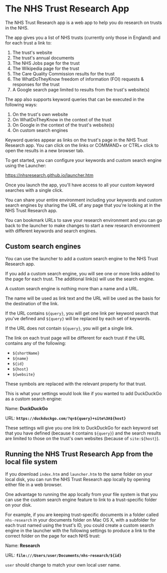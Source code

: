 # The NHS Trust Research App

The NHS Trust Research app is a web app to help you do research on trusts in the NHS.

The app gives you a list of NHS trusts (currently only those in England) and for each trust a link to:

1. The trust's website
2. The trust's annual documents
3. The NHS Jobs page for the trust
4. The Wikipedia page for the trust
5. The Care Quality Commission results for the trust
6. The WhatDoTheyKnow freedom of information (FOI) requests & responses for the trust
7. A Google search page limited to results from the trust's website(s)

The app also supports keyword queries that can be executed in the following ways:

1. On the trust's own website
2. On WhatDoTheyKnow in the context of the trust
3. On Google in the context of the trust's website(s)
4. On custom search engines

Keyword queries appear as links on the trust's page in the NHS Trust Research app.
You can click on the links or COMMAND+ or CTRL+ click to open the results in a new browser tab.

To get started, you can configure your keywords and custom search engine using the Launcher:

https://nhsresearch.github.io/launcher.htm

Once you launch the app, you'll have access to all your custom keyword searches with a single click.

You can share your entire environment including your keywords and custom search engines by sharing the URL of any page that you're looking at in the NHS Trust Research app.

You can bookmark URLs to save your research environment and you can go back to the launcher to make changes to start a new research environment with different keywords and search engines.

## Custom search engines

You can use the launcher to add a custom search engine to the NHS Trust Research app.

If you add a custom search engine, you will see one or more links added to the page for each trust. The additional link(s) will use the search engine.

A custom search engine is nothing more than a name and a URL.

The name will be used as link text and the URL will be used as the basis for the destination of the link.

If the URL contains `${query}`, you will get one link per keyword search that you've defined and `${query}` will be replaced by each set of keywords.

If the URL does not contain `${query}`, you will get a single link.

The link on each trust page will be different for each trust if the URL contains any of the following:
* `${shortName}`
* `${name}`
* `${id}`
* `${host}`
* `${website}`

These symbols are replaced with the relevant property for that trust.

This is what your settings would look like if you wanted to add DuckDuckGo as a custom search engine:

Name:
**DuckDuckGo**

URL:
**`https://duckduckgo.com/?q=${query}+site%3A${host}`**

These settings will give you one link to DuckDuckGo for each keyword set that you have defined (because it contains `${query}`) and the search results are limited to those on the trust's own websites (because of `site:${host}`).



## Running the NHS Trust Research App from the local file system

If you download `index.htm` and `launcher.htm` to the same folder on your local disk, you can run the NHS Trust Research app locally by opening either file in a web browser.

One advantage to running the app locally from your file system is that you can use the custom search engine feature to link to a trust-specific folder on your disk.

For example, if you are keeping trust-specific documents in a folder called `nhs-research` in your documents folder on Mac OS X, with a subfolder for each trust named using the trust's ID, you could create a custom search engine in the launcher with the following settings to produce a link to the correct folder on the page for each NHS trust:

Name:
**Research**

URL:
**`file:///Users/user/Documents/nhs-research/${id}`**

`user` should change to match your own local user name.
